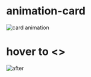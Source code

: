 ﻿# animation-card
 ![card animation](https://user-images.githubusercontent.com/111234791/202867989-d2546dc9-c793-4648-a320-f137bf6547d9.jpg)
 # hover to <>
![after](https://user-images.githubusercontent.com/111234791/202867985-10b2bc7e-a75e-4b97-bf71-cd5a846bb2bc.jpg)

